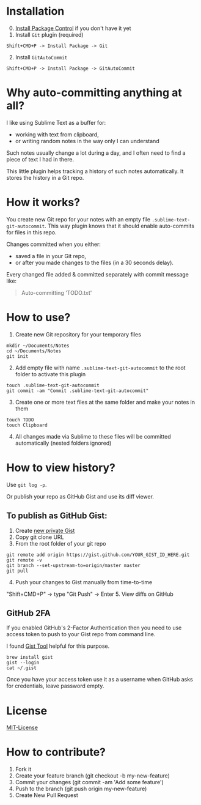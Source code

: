 Installation
============

 0. [Install Package Control](https://packagecontrol.io/installation) if you don't have it yet
 1. Install `Git` plugin (required)

  ```
Shift+CMD+P -> Install Package -> Git
```

 2. Install `GitAutoCommit`

  ```
Shift+CMD+P -> Install Package -> GitAutoCommit
```

Why auto-committing anything at all?
====================================

I like using Sublime Text as a buffer for:

 * working with text from clipboard,
 * or writing random notes in the way only I can understand

Such notes usually change a lot during a day, and I often need to find a piece of text I had in there.

This little plugin helps tracking a history of such notes automatically. It stores the history in a Git repo.


How it works?
=============

You create new Git repo for your notes with an empty file `.sublime-text-git-autocommit`.
This way plugin knows that it should enable auto-commits for files in this repo.

Changes committed when you either:
 * saved a file in your Git repo,
 * or after you made changes to the files (in a 30 seconds delay).

Every changed file added & committed separately with commit message like:
> Auto-committing 'TODO.txt'


How to use?
===========

 1. Create new Git repository for your temporary files

  ```
mkdir ~/Documents/Notes
cd ~/Documents/Notes
git init
```
 2. Add empty file with name `.sublime-text-git-autocommit` to the root folder to activate this plugin

  ```
touch .sublime-text-git-autocommit
git commit -am "Commit .sublime-text-git-autocommit"
```
 3. Create one or more text files at the same folder and make your notes in them

  ```
touch TODO
touch Clipboard
```
 4. All changes made via Sublime to these files will be committed automatically (nested folders ignored)


How to view history?
====================

Use `git log -p`.

Or publish your repo as GitHub Gist and use its diff viewer.

## To publish as GitHub Gist:
 1. Create [new private Gist](https://gist.github.com)
 2. Copy git clone URL
 3. From the root folder of your git repo

  ```
git remote add origin https://gist.github.com/YOUR_GIST_ID_HERE.git
git remote -v
git branch --set-upstream-to=origin/master master
git pull
```
 4. Push your changes to Gist manually from time-to-time
  
  "Shift+CMD+P" -> type "Git Push" -> Enter
 5. View diffs on GitHub

## GitHub 2FA
If you enabled GitHub's 2-Factor Authentication then you need to use access token to push to your Gist repo from command line.

I found [Gist Tool](https://github.com/defunkt/gist) helpful for this purpose.

  ```
brew install gist
gist --login
cat ~/.gist
```

Once you have your access token use it as a username when GitHub asks for credentials, leave password empty.


License
=======
[MIT-License](https://raw.githubusercontent.com/anjlab/sublime-text-git-autocommit/master/LICENSE)


How to contribute?
==================
1. Fork it
2. Create your feature branch (git checkout -b my-new-feature)
3. Commit your changes (git commit -am 'Add some feature')
4. Push to the branch (git push origin my-new-feature)
5. Create New Pull Request
